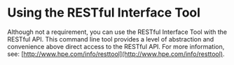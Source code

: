 # Using the RESTful Interface Tool

Although not a requirement, you can use the RESTful Interface Tool with the RESTful API. This
command line tool provides a level of abstraction and convenience above direct access to the
RESTful API. For more information, see: [http://www.hpe.com/info/resttool](http://www.hpe.com/info/resttool).


